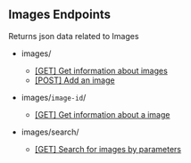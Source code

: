 **Images Endpoints**
----
  Returns json data related to Images

  * images/
    * [[GET] Get information about images](https://github.com/paulsoh/art_archive/blob/master/sections/section5/endpoints/images/images_get.md)
    * [[POST] Add an image](https://github.com/paulsoh/art_archive/blob/master/sections/section5/endpoints/images/images_post.md)

  * images/`image-id`/
    * [[GET] Get information about a image](https://github.com/paulsoh/art_archive/blob/master/sections/section5/endpoints/images/images-detail.md)

  * images/search/
    * [[GET] Search for images by parameters](https://github.com/paulsoh/art_archive/blob/master/sections/section5/endpoints/images/images-search.md)
